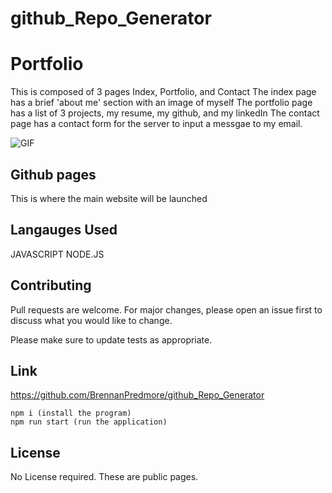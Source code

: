 # github_Repo_Generator
# Portfolio

This is composed of 3 pages
Index, Portfolio, and Contact
The index page has a brief 'about me' section with an image of myself 
The portfolio page has a list of 3 projects, my resume, my github, and my linkedIn
The contact page has a contact form for the server to input a messgae to my email.

![GIF]()

## Github pages 

This is where the main website will be launched 


## Langauges Used

JAVASCRIPT
NODE.JS

## Contributing
Pull requests are welcome. For major changes, please open an issue first to discuss what you would like to change.

Please make sure to update tests as appropriate.

## Link
https://github.com/BrennanPredmore/github_Repo_Generator

```
npm i (install the program)
npm run start (run the application)
```

## License
No License required. These are public pages. 